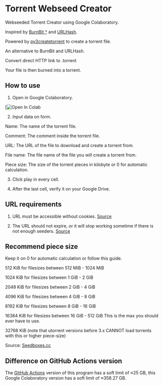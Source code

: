 # Torrent Webseed Creator
Webseeded Torrent Creator using Google Colaboratory.

Inspired by [BurnBit †](https://web.archive.org/web/20160304022643/http://burnbit.com/) and [URLHash](http://www.urlhash.com/).

Powered by [py3createtorrent](https://github.com/rsnitsch/py3createtorrent) to create a torrent file.

An alternative to BurnBit and URLHash.

Convert direct HTTP link to .torrent

Your file is then burned into a torrent.

## How to use
1. Open in Google Colaboratory.

[![Open In Colab](https://colab.research.google.com/github/AnimMouse/torrent-webseed-creator-colab/blob/master/Torrent_Webseed_Creator.ipynb)

2. Input data on form.

Name: The name of the torrent file.

Comment: The comment inside the torrent file.

URL: The URL of the file to download and create a torrent from.

File name: The file name of the file you will create a torrent from.

Piece size: The size of the torrent pieces in kilobyte or 0 for automatic calculation.

3. Click play in every cell.

4. After the last cell, verify it on your Google Drive.

## URL requirements
1. URL must be accessible without cookies. [Source](http://www.urlhash.com/)

2. The URL should not expire, or it will stop working sometime if there is not enough seeders. [Source](https://web.archive.org/web/20160310075751/http://burnbit.com/faq#httpseeds)

## Recommend piece size
Keep it on 0 for automatic calculation or follow this guide.

512 KiB for filesizes between 512 MiB - 1024 MiB

1024 KiB for filesizes between 1 GiB - 2 GiB

2048 KiB for filesizes between 2 GiB - 4 GiB

4096 KiB for filesizes between 4 GiB - 8 GiB

8192 KiB for filesizes between 8 GiB - 16 GiB

16384 KiB for filesizes between 16 GiB - 512 GiB This is the max you should ever have to use.

32768 KiB (note that utorrent versions before 3.x CANNOT load torrents with this or higher piece-size)

Source: [Seedboxes.cc](https://seedboxes.helpjuice.com/How-to/128173-how-to-create-a-torrent-via-the-command-line)

## Difference on GitHub Actions version
The [GitHub Actions](https://github.com/AnimMouse/torrent-webseed-creator) version of this program has a soft limit of ≈25 GB, this Google Colaboratory version has a soft limit of ≈358.27 GB.
